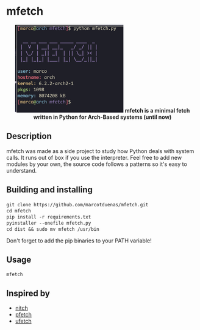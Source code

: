 # mfetch

<p align="center">
  <img src="./example.png?raw=true" alt="Mfetch example"/>
  <b>mfetch is a minimal fetch written in Python for Arch-Based systems (until now)</b>
</p>


## Description
mfetch was made as a side project to study how Python deals with system calls. It runs out of box if you use the interpreter.
Feel free to add new modules by your own, the source code follows a patterns so it's easy to understand.
## Building and installing
```fish
git clone https://github.com/marcotduenas/mfetch.git
cd mfetch
pip install -r requirements.txt
pyinstaller --onefile mfetch.py
cd dist && sudo mv mfetch /usr/bin
 ```
 Don't forget to add the pip binaries to your PATH variable!
 ## Usage 
 ```
 mfetch
 ```
 ## Inspired by
 * [nitch](https://github.com/ssleert/nitch)
 * [pfetch](https://github.com/dylanaraps/pfetch)
 * [ufetch](https://github.com/jschx/ufetch)
